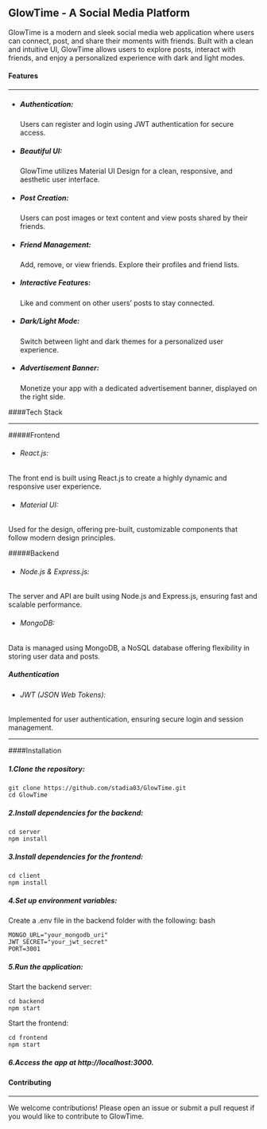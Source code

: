 ## GlowTime - A Social Media Platform
GlowTime is a modern and sleek social media web application where users can connect, post, and share their moments with friends. Built with a clean and intuitive UI, GlowTime allows users to explore posts, interact with friends, and enjoy a personalized experience with dark and light modes.


####  Features

------------






- ##### Authentication:

  Users can register and login using JWT authentication for secure access.
- ##### Beautiful UI:

  GlowTime utilizes Material UI Design for a clean, responsive, and aesthetic user interface.
- ##### Post Creation:

  Users can post images or text content and view posts shared by their friends.
- ##### Friend Management:

  Add, remove, or view friends. Explore their profiles and friend lists.
- ##### Interactive Features:

  Like and comment on other users’ posts to stay connected.
- ##### Dark/Light Mode:

  Switch between light and dark themes for a personalized user experience.
- #####  Advertisement Banner:

  Monetize your app with a dedicated advertisement banner, displayed on the right side.

####Tech Stack

------------


#####Frontend
- ###### React.js:
 The front end is built using React.js to create a highly dynamic and responsive user experience.
- ###### Material UI:
 Used for the design, offering pre-built, customizable components that follow modern design principles.

#####Backend
- ###### Node.js & Express.js:

 The server and API are built using Node.js and Express.js, ensuring fast and scalable performance.
- ###### MongoDB:
Data is managed using MongoDB, a NoSQL database offering flexibility in storing user data and posts.

##### Authentication
- ###### JWT (JSON Web Tokens):
 Implemented for user authentication, ensuring secure login and session management.

------------


####Installation


##### 1.Clone the repository:

    git clone https://github.com/stadia03/GlowTime.git
    cd GlowTime

##### 2.Install dependencies for the backend:

    cd server
    npm install
##### 3.Install dependencies for the frontend:


    cd client
    npm install
##### 4.Set up environment variables:

Create a .env file in the backend folder with the following:
bash

    MONGO_URL="your_mongodb_uri"
    JWT_SECRET="your_jwt_secret"
    PORT=3001
##### 5.Run the application:

Start the backend server:


    cd backend
    npm start
Start the frontend:


    cd frontend
    npm start
##### 6.Access the app at http://localhost:3000.

#### Contributing

------------


We welcome contributions! Please open an issue or submit a pull request if you would like to contribute to GlowTime.
